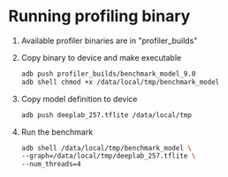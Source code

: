 Running profiling binary
==========================

  1. Available profiler binaries are in "profiler_builds"


  2. Copy binary to device and make executable
     ```sh
     adb push profiler_builds/benchmark_model_9.0
     adb shell chmod +x /data/local/tmp/benchmark_model
     ```

  3. Copy model definition to device
     ```sh
     adb push deeplab_257.tflite /data/local/tmp
     ```

  4. Run the benchmark
     ```sh
     adb shell /data/local/tmp/benchmark_model \
     --graph=/data/local/tmp/deeplab_257.tflite \
     --num_threads=4
     ```
